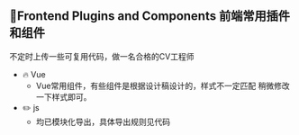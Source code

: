 ## 🚀Frontend Plugins and Components 前端常用插件和组件



不定时上传一些可复用代码，做一名合格的CV工程师



* 🔥   Vue
  * Vue常用组件，有些组件是根据设计稿设计的，样式不一定匹配 稍微修改一下样式即可。
* ✏️  js     
  * 均已模块化导出，具体导出规则见代码